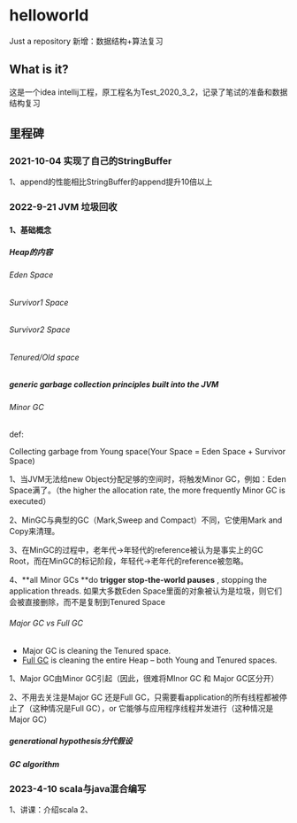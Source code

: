 # helloworld

Just a repository 新增：数据结构+算法复习

## What is it?

这是一个idea intellij工程，原工程名为Test_2020_3_2，记录了笔试的准备和数据结构复习

## 里程碑

### 2021-10-04 实现了自己的StringBuffer

1、append的性能相比StringBuffer的append提升10倍以上

### 2022-9-21 JVM 垃圾回收

#### 1、基础概念

##### Heap的内容

###### Eden Space

###### Survivor1 Space

###### Survivor2 Space

###### Tenured/Old space

##### generic garbage collection principles built into the JVM

###### Minor GC

def:

Collecting garbage from Young space(Your Space = Eden Space + Survivor Space)

1、当JVM无法给new Object分配足够的空间时，将触发Minor GC，例如：Eden Space满了。（the higher the allocation rate, the more frequently Minor GC is
executed）

2、MinGC与典型的GC（Mark,Sweep and Compact）不同，它使用Mark and Copy来清理。

3、在MinGC的过程中，老年代->年轻代的reference被认为是事实上的GC Root，而在MinGC的标记阶段，年轻代->老年代的reference被忽略。

4、**all Minor GCs **do  **trigger stop-the-world pauses** , stopping the application threads. 如果大多数Eden
Space里面的对象被认为是垃圾，则它们会被直接删除，而不是复制到Tenured Space

###### Major GC vs Full GC

* Major GC is cleaning the Tenured space.
* [Full GC](https://plumbr.io/handbook/garbage-collection-in-java#minor-gc-major-gc-full-gc) is cleaning the entire Heap
  – both Young and Tenured spaces.

1、Major GC由Minor GC引起（因此，很难将MInor GC 和 Major GC区分开）

2、不用去关注是Major GC 还是Full GC，只需要看application的所有线程都被停止了（这种情况是Full GC），or
它能够与应用程序线程并发进行（这种情况是Major GC）

##### generational hypothesis分代假设

##### GC algorithm

### 2023-4-10 scala与java混合编写

1、讲课：介绍scala
2、